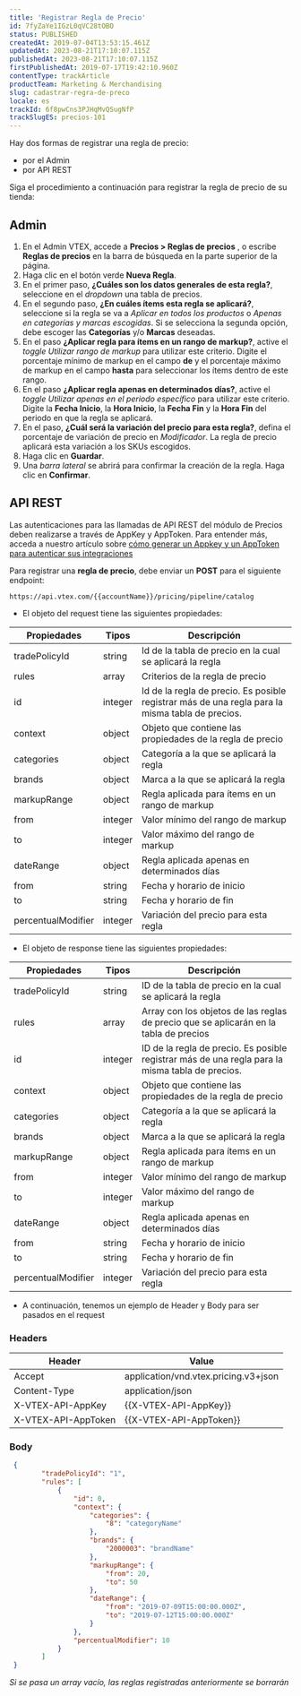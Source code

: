 ```yaml
---
title: 'Registrar Regla de Precio'
id: 7fyZaYe1IGzL0qVC28tOBO
status: PUBLISHED
createdAt: 2019-07-04T13:53:15.461Z
updatedAt: 2023-08-21T17:10:07.115Z
publishedAt: 2023-08-21T17:10:07.115Z
firstPublishedAt: 2019-07-17T19:42:10.960Z
contentType: trackArticle
productTeam: Marketing & Merchandising
slug: cadastrar-regra-de-preco
locale: es
trackId: 6f8pwCns3PJHqMvQSugNfP
trackSlugES: precios-101
---
```


Hay dos formas de registrar una regla de precio:

- por el Admin 
- por API REST

Siga el procedimiento a continuación para registrar la regla de precio de su tienda:

## Admin

1. En el Admin VTEX, accede a **Precios > Reglas de precios** , o escribe **Reglas de precios** en la barra de búsqueda en la parte superior de la página.
2. Haga clic en el botón verde **Nueva Regla**.
3. En el primer paso, **¿Cuáles son los datos generales de esta regla?**, seleccione en el *dropdown* una tabla de precios. 
4. En el segundo paso, **¿En cuáles ítems esta regla se aplicará?**, seleccione si la regla se va a *Aplicar en todos los productos* o *Apenas en categorías y marcas escogidas*. Si se selecciona la segunda opción, debe escoger las **Categorías** y/o **Marcas** deseadas. 
5. En el paso **¿Aplicar regla para ítems en un rango de markup?**, active el *toggle* *Utilizar rango de markup* para utilizar este criterio. Digite el porcentaje mínimo de markup en el campo **de** y el porcentaje máximo de markup en el campo **hasta** para seleccionar los ítems dentro de este rango.
6. En el paso **¿Aplicar regla apenas en determinados días?**, active el *toggle* *Utilizar apenas en el periodo específico* para utilizar este criterio. Digite la **Fecha Inicio**, la **Hora Inicio**, la **Fecha Fin** y la **Hora Fin** del periodo en que la regla se aplicará.
7. En el paso, **¿Cuál será la variación del precio para esta regla?**, defina el porcentaje de variación de precio en *Modificador*. La regla de precio aplicará esta variación a los SKUs escogidos.
8. Haga clic en **Guardar**.
9. Una *barra lateral* se abrirá para confirmar la creación de la regla. Haga clic en **Confirmar**.

## API REST

<div class="alert alert-warning">
Las autenticaciones para las llamadas de API REST del módulo de Precios deben realizarse a través de AppKey y AppToken. Para entender más, acceda a nuestro artículo sobre <a href="https://developers.vtex.com/vtex-developer-docs/docs/getting-started-authentication">cómo generar un Appkey y un AppToken para autenticar sus integraciones</a>
</div>

Para registrar una **regla de precio**, debe enviar un __POST__ para el siguiente endpoint:

`https://api.vtex.com/{{accountName}}/pricing/pipeline/catalog`

- El objeto del request tiene las siguientes propiedades:

| __Propiedades__ | __Tipos__ | __Descripción__ |
|------------------|-----------|-------------|
| tradePolicyId | string | Id de la tabla de precio en la cual se aplicará la regla |
| rules | array | Criterios de la regla de precio |
| id | integer | Id de la regla de precio. Es posible registrar más de una regla para la misma tabla de precios. |
| context | object | Objeto que contiene las propiedades de la regla de precio|
| categories | object | Categoría a la que se aplicará la regla |
| brands | object | Marca a la que se aplicará la regla |
| markupRange | object | Regla aplicada para ítems en un rango de markup |
| from | integer | Valor mínimo del rango de markup |
| to | integer | Valor máximo del rango de markup |
| dateRange | object | Regla aplicada apenas en determinados días |
| from | string | Fecha y horario de inicio |
| to | string | Fecha y horario de fin |
| percentualModifier | integer | Variación del precio para esta regla |

- El objeto de response tiene las siguientes propiedades: 

| __Propiedades__ | __Tipos__ | __Descripción__ |
|------------------|-----------|-------------|
| tradePolicyId | string | ID de la tabla de precio en la cual se aplicará la regla |
| rules | array | Array con los objetos de las reglas de precio que se aplicarán en la tabla de precios |
| id | integer | ID de la regla de precio. Es posible registrar más de una regla para la misma tabla de precios. |
| context | object | Objeto que contiene las propiedades de la regla de precio|
| categories | object | Categoría a la que se aplicará la regla |
| brands | object | Marca a la que se aplicará la regla |
| markupRange | object | Regla aplicada para ítems en un rango de markup |
| from | integer | Valor mínimo del rango de markup |
| to | integer | Valor máximo del rango de markup |
| dateRange | object | Regla aplicada apenas en determinados días |
| from | string | Fecha y horario de inicio |
| to | string | Fecha y horario de fin |
| percentualModifier | integer | Variación del precio para esta regla |

- A continuación, tenemos un ejemplo de Header y Body para ser pasados en el request

### Headers 

| Header| Value |
|------------------|-----------|
| Accept | application/vnd.vtex.pricing.v3+json |
| Content-Type | application/json |
| X-VTEX-API-AppKey | {{X-VTEX-API-AppKey}} |
| X-VTEX-API-AppToken | {{X-VTEX-API-AppToken}} |

### Body 
```json
 {
        "tradePolicyId": "1",
        "rules": [
            {
                "id": 0,
                "context": {
                    "categories": {
                        "8": "categoryName"
                    },
                    "brands": {
                        "2000003": "brandName"
                    },
                    "markupRange": {
                        "from": 20,
                        "to": 50
                    },
                    "dateRange": {
                        "from": "2019-07-09T15:00:00.000Z",
                        "to": "2019-07-12T15:00:00.000Z"
                    }
                },
                "percentualModifier": 10
            }
        ]
 }
```
*Si se pasa un array vacío, las reglas registradas anteriormente se borrarán*
